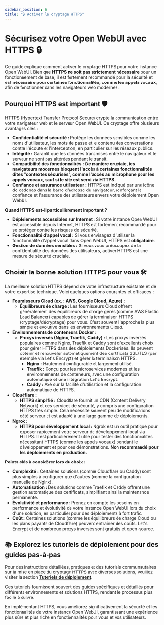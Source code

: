 ```yaml
---
sidebar_position: 6
title: "🔒 Activer le cryptage HTTPS"
---
```


# Sécurisez votre Open WebUI avec HTTPS 🔒

Ce guide explique comment activer le cryptage HTTPS pour votre instance Open WebUI. Bien que **HTTPS ne soit pas strictement nécessaire** pour un fonctionnement de base, il est fortement recommandé pour la sécurité et est **nécessaire pour certaines fonctionnalités, comme les appels vocaux**, afin de fonctionner dans les navigateurs web modernes.

## Pourquoi HTTPS est important 🛡️

HTTPS (Hypertext Transfer Protocol Secure) crypte la communication entre votre navigateur web et le serveur Open WebUI. Ce cryptage offre plusieurs avantages clés :

* **Confidentialité et sécurité :** Protège les données sensibles comme les noms d'utilisateur, les mots de passe et le contenu des conversations contre l'écoute et l'interception, en particulier sur les réseaux publics.
* **Intégrité :** Garantit que les données transmises entre le navigateur et le serveur ne sont pas altérées pendant le transit.
* **Compatibilité des fonctionnalités :** **De manière cruciale, les navigateurs modernes bloquent l'accès à certaines fonctionnalités dites "contextes sécurisés", comme l'accès au microphone pour les appels vocaux, sauf si le site est servi via HTTPS.**
* **Confiance et assurance utilisateur :** HTTPS est indiqué par une icône de cadenas dans la barre d'adresse du navigateur, renforçant la confiance et l'assurance des utilisateurs envers votre déploiement Open WebUI.

**Quand HTTPS est-il particulièrement important ?**

* **Déploiements accessibles sur Internet :** Si votre instance Open WebUI est accessible depuis Internet, HTTPS est fortement recommandé pour se protéger contre les risques de sécurité.
* **Fonctionnalité d'appel vocal :** Si vous envisagez d'utiliser la fonctionnalité d'appel vocal dans Open WebUI, HTTPS est **obligatoire**.
* **Gestion de données sensibles :** Si vous vous préoccupez de la confidentialité des données des utilisateurs, activer HTTPS est une mesure de sécurité cruciale.

## Choisir la bonne solution HTTPS pour vous 🛠️

La meilleure solution HTTPS dépend de votre infrastructure existante et de votre expertise technique. Voici quelques options courantes et efficaces :

* **Fournisseurs Cloud (ex. : AWS, Google Cloud, Azure) :**
  * **Équilibreurs de charge :** Les fournisseurs Cloud offrent généralement des équilibreurs de charge gérés (comme AWS Elastic Load Balancer) capables de gérer la terminaison HTTPS (cryptage/décryptage) pour vous. C'est souvent l'approche la plus simple et évolutive dans les environnements Cloud.
* **Environnements de conteneurs Docker :**
  * **Proxys inversés (Nginx, Traefik, Caddy) :** Les proxys inversés populaires comme Nginx, Traefik et Caddy sont d'excellents choix pour gérer HTTPS dans des déploiements Dockerisés. Ils peuvent obtenir et renouveler automatiquement des certificats SSL/TLS (par exemple via Let's Encrypt) et gérer la terminaison HTTPS.
    * **Nginx :** Hautement configurable et largement utilisé.
    * **Traefik :** Conçu pour les microservices modernes et les environnements de conteneurs, avec une configuration automatique et une intégration Let's Encrypt.
    * **Caddy :** Axé sur la facilité d'utilisation et la configuration automatique de HTTPS.
* **Cloudflare :**
  * **HTTPS simplifié :** Cloudflare fournit un CDN (Content Delivery Network) et des services de sécurité, y compris une configuration HTTPS très simple. Cela nécessite souvent peu de modifications côté serveur et est adapté à une large gamme de déploiements.
* **Ngrok :**
  * **HTTPS pour développement local :** Ngrok est un outil pratique pour exposer rapidement votre serveur de développement local via HTTPS. Il est particulièrement utile pour tester des fonctionnalités nécessitant HTTPS (comme les appels vocaux) pendant le développement et pour des démonstrations. **Non recommandé pour les déploiements en production.**

**Points clés à considérer lors du choix :**

* **Complexité :** Certaines solutions (comme Cloudflare ou Caddy) sont plus simples à configurer que d'autres (comme la configuration manuelle de Nginx).
* **Automatisation :** Des solutions comme Traefik et Caddy offrent une gestion automatique des certificats, simplifiant ainsi la maintenance permanente.
* **Évolutivité et performance :** Prenez en compte les besoins en performance et évolutivité de votre instance Open WebUI lors du choix d'une solution, en particulier pour des déploiements à fort trafic.
* **Coût :** Certaines solutions (comme les équilibreurs de charge Cloud ou les plans payants de Cloudflare) peuvent entraîner des coûts. Let's Encrypt et de nombreux proxys inversés sont gratuits et open-source.

## 📚 Explorez les tutoriels de déploiement pour des guides pas-à-pas

Pour des instructions détaillées, pratiques et des tutoriels communautaires sur la mise en place du cryptage HTTPS avec diverses solutions, veuillez visiter la section **[Tutoriels de déploiement](../../tutorials/deployment/)**.

Ces tutoriels fournissent souvent des guides spécifiques et détaillés pour différents environnements et solutions HTTPS, rendant le processus plus facile à suivre.

En implémentant HTTPS, vous améliorez significativement la sécurité et les fonctionnalités de votre instance Open WebUI, garantissant une expérience plus sûre et plus riche en fonctionnalités pour vous et vos utilisateurs.
